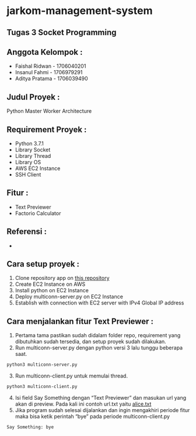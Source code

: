 # jarkom-management-system
## Tugas 3 Socket Programming

## Anggota Kelompok :

- Faishal Ridwan - 1706040201
- Insanul Fahmi - 1706979291
- Aditya Pratama - 1706039490

## Judul Proyek :

Python Master Worker Architecture

## Requirement Proyek :

- Python 3.7.1
- Library Socket
- Library Thread
- Library OS
- AWS EC2 Instance
- SSH Client

## Fitur :

- Text Previewer
- Factorio Calculator

## Referensi :

- 

## Cara setup proyek :

1. Clone repository app on [this repository](https://github.com/Aditya-sim/jarkom-management-system)
2. Create EC2 Instance on AWS
3. Install python on EC2 Instance
4. Deploy multiconn-server.py on EC2 Instance
5. Establish with connection with EC2 server with IPv4 Global IP address

## Cara menjalankan fitur Text Previewer :

1. Pertama tama pastikan sudah didalam folder repo, requirement yang dibutuhkan sudah tersedia, dan setup proyek sudah dilakukan.
2. Run multiconn-server.py dengan python versi 3 lalu tunggu beberapa saat.
```bash
python3 multiconn-server.py
```
3. Run multiconn-client.py untuk memulai thread.
```bash
python3 multiconn-client.py
```
4. Isi field Say Something dengan “Text Previewer” dan masukan url yang akan di preview. Pada kali ini contoh url.txt yaitu [alice.txt](http://gaia.cs.umass.edu/wiresharklabs/alice.txt)
5. Jika program sudah selesai dijalankan dan ingin mengakhiri periode fitur maka bisa ketik perintah “bye” pada periode multiconn-client.py
```bash
Say Something: bye
```




